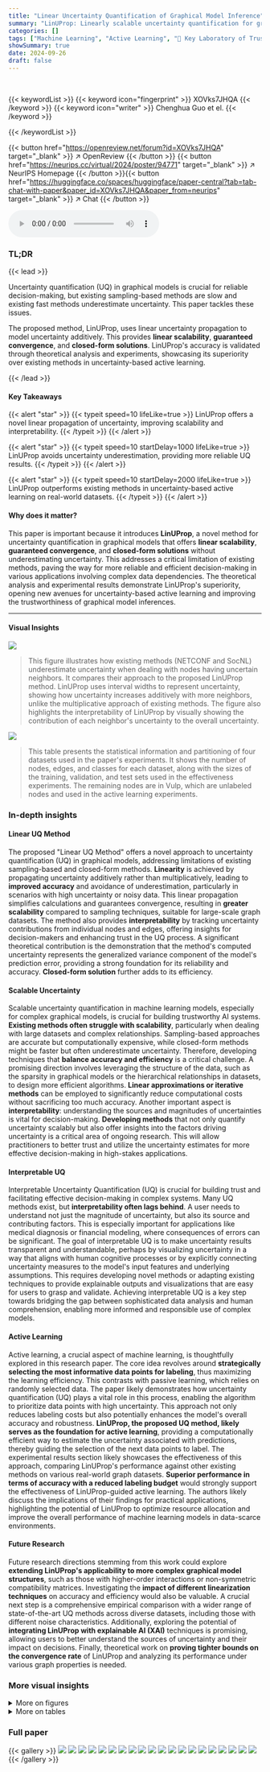 ```yaml
---
title: "Linear Uncertainty Quantification of Graphical Model Inference"
summary: "LinUProp: Linearly scalable uncertainty quantification for graphical models, achieving higher accuracy with lower labeling budgets!"
categories: []
tags: ["Machine Learning", "Active Learning", "🏢 Key Laboratory of Trustworthy Distributed Computing and Service (MoE), Beijing University of Posts and Telecommunications",]
showSummary: true
date: 2024-09-26
draft: false
---
```


<br>

{{< keywordList >}}
{{< keyword icon="fingerprint" >}} XOVks7JHQA {{< /keyword >}}
{{< keyword icon="writer" >}} Chenghua Guo et el. {{< /keyword >}}
 
{{< /keywordList >}}

{{< button href="https://openreview.net/forum?id=XOVks7JHQA" target="_blank" >}}
↗ OpenReview
{{< /button >}}
{{< button href="https://neurips.cc/virtual/2024/poster/94771" target="_blank" >}}
↗ NeurIPS Homepage
{{< /button >}}{{< button href="https://huggingface.co/spaces/huggingface/paper-central?tab=tab-chat-with-paper&paper_id=XOVks7JHQA&paper_from=neurips" target="_blank" >}}
↗ Chat
{{< /button >}}



<audio controls>
    <source src="https://ai-paper-reviewer.com/XOVks7JHQA/podcast.wav" type="audio/wav">
    Your browser does not support the audio element.
</audio>


### TL;DR


{{< lead >}}

Uncertainty quantification (UQ) in graphical models is crucial for reliable decision-making, but existing sampling-based methods are slow and existing fast methods underestimate uncertainty. This paper tackles these issues. 

The proposed method, LinUProp, uses linear uncertainty propagation to model uncertainty additively.  This provides **linear scalability**, **guaranteed convergence**, and **closed-form solutions**. LinUProp's accuracy is validated through theoretical analysis and experiments, showcasing its superiority over existing methods in uncertainty-based active learning. 

{{< /lead >}}


#### Key Takeaways

{{< alert "star" >}}
{{< typeit speed=10 lifeLike=true >}} LinUProp offers a novel linear propagation of uncertainty, improving scalability and interpretability. {{< /typeit >}}
{{< /alert >}}

{{< alert "star" >}}
{{< typeit speed=10 startDelay=1000 lifeLike=true >}} LinUProp avoids uncertainty underestimation, providing more reliable UQ results. {{< /typeit >}}
{{< /alert >}}

{{< alert "star" >}}
{{< typeit speed=10 startDelay=2000 lifeLike=true >}} LinUProp outperforms existing methods in uncertainty-based active learning on real-world datasets. {{< /typeit >}}
{{< /alert >}}

#### Why does it matter?
This paper is important because it introduces **LinUProp**, a novel method for uncertainty quantification in graphical models that offers **linear scalability**, **guaranteed convergence**, and **closed-form solutions** without underestimating uncertainty.  This addresses a critical limitation of existing methods, paving the way for more reliable and efficient decision-making in various applications involving complex data dependencies.  The theoretical analysis and experimental results demonstrate LinUProp's superiority, opening new avenues for uncertainty-based active learning and improving the trustworthiness of graphical model inferences.

------
#### Visual Insights



![](https://ai-paper-reviewer.com/XOVks7JHQA/figures_1_1.jpg)

> This figure illustrates how existing methods (NETCONF and SocNL) underestimate uncertainty when dealing with nodes having uncertain neighbors.  It compares their approach to the proposed LinUProp method.  LinUProp uses interval widths to represent uncertainty, showing how uncertainty increases additively with more neighbors, unlike the multiplicative approach of existing methods. The figure also highlights the interpretability of LinUProp by visually showing the contribution of each neighbor's uncertainty to the overall uncertainty.





![](https://ai-paper-reviewer.com/XOVks7JHQA/tables_15_1.jpg)

> This table presents the statistical information and partitioning of four datasets used in the paper's experiments.  It shows the number of nodes, edges, and classes for each dataset, along with the sizes of the training, validation, and test sets used in the effectiveness experiments. The remaining nodes are in Vulp, which are unlabeled nodes and used in the active learning experiments.





### In-depth insights


#### Linear UQ Method
The proposed "Linear UQ Method" offers a novel approach to uncertainty quantification (UQ) in graphical models, addressing limitations of existing sampling-based and closed-form methods.  **Linearity** is achieved by propagating uncertainty additively rather than multiplicatively, leading to **improved accuracy** and avoidance of underestimation, particularly in scenarios with high uncertainty or noisy data. This linear propagation simplifies calculations and guarantees convergence, resulting in **greater scalability** compared to sampling techniques, suitable for large-scale graph datasets.  The method also provides **interpretability** by tracking uncertainty contributions from individual nodes and edges, offering insights for decision-makers and enhancing trust in the UQ process.  A significant theoretical contribution is the demonstration that the method's computed uncertainty represents the generalized variance component of the model's prediction error, providing a strong foundation for its reliability and accuracy.  **Closed-form solution** further adds to its efficiency.

#### Scalable Uncertainty
Scalable uncertainty quantification in machine learning models, especially for complex graphical models, is crucial for building trustworthy AI systems.  **Existing methods often struggle with scalability**, particularly when dealing with large datasets and complex relationships. Sampling-based approaches are accurate but computationally expensive, while closed-form methods might be faster but often underestimate uncertainty.  Therefore, developing techniques that **balance accuracy and efficiency** is a critical challenge. A promising direction involves leveraging the structure of the data, such as the sparsity in graphical models or the hierarchical relationships in datasets, to design more efficient algorithms.  **Linear approximations or iterative methods** can be employed to significantly reduce computational costs without sacrificing too much accuracy.   Another important aspect is **interpretability**: understanding the sources and magnitudes of uncertainties is vital for decision-making.  **Developing methods** that not only quantify uncertainty scalably but also offer insights into the factors driving uncertainty is a critical area of ongoing research. This will allow practitioners to better trust and utilize the uncertainty estimates for more effective decision-making in high-stakes applications.

#### Interpretable UQ
Interpretable Uncertainty Quantification (UQ) is crucial for building trust and facilitating effective decision-making in complex systems.  Many UQ methods exist, but **interpretability often lags behind**.  A user needs to understand not just the magnitude of uncertainty, but also its source and contributing factors.  This is especially important for applications like medical diagnosis or financial modeling, where consequences of errors can be significant.  The goal of interpretable UQ is to make uncertainty results transparent and understandable, perhaps by visualizing uncertainty in a way that aligns with human cognitive processes or by explicitly connecting uncertainty measures to the model's input features and underlying assumptions. This requires developing novel methods or adapting existing techniques to provide explainable outputs and visualizations that are easy for users to grasp and validate. Achieving interpretable UQ is a key step towards bridging the gap between sophisticated data analysis and human comprehension, enabling more informed and responsible use of complex models.

#### Active Learning
Active learning, a crucial aspect of machine learning, is thoughtfully explored in this research paper.  The core idea revolves around **strategically selecting the most informative data points for labeling**, thus maximizing the learning efficiency.  This contrasts with passive learning, which relies on randomly selected data.  The paper likely demonstrates how uncertainty quantification (UQ) plays a vital role in this process, enabling the algorithm to prioritize data points with high uncertainty. This approach not only reduces labeling costs but also potentially enhances the model's overall accuracy and robustness.  **LinUProp, the proposed UQ method, likely serves as the foundation for active learning**, providing a computationally efficient way to estimate the uncertainty associated with predictions, thereby guiding the selection of the next data points to label.  The experimental results section likely showcases the effectiveness of this approach, comparing LinUProp's performance against other existing methods on various real-world graph datasets. **Superior performance in terms of accuracy with a reduced labeling budget** would strongly support the effectiveness of LinUProp-guided active learning.  The authors likely discuss the implications of their findings for practical applications, highlighting the potential of LinUProp to optimize resource allocation and improve the overall performance of machine learning models in data-scarce environments.

#### Future Research
Future research directions stemming from this work could explore **extending LinUProp's applicability to more complex graphical model structures**, such as those with higher-order interactions or non-symmetric compatibility matrices.  Investigating the **impact of different linearization techniques** on accuracy and efficiency would also be valuable.  A crucial next step is a comprehensive empirical comparison with a wider range of state-of-the-art UQ methods across diverse datasets, including those with different noise characteristics.  Additionally, exploring the potential of **integrating LinUProp with explainable AI (XAI)** techniques is promising, allowing users to better understand the sources of uncertainty and their impact on decisions.  Finally, theoretical work on **proving tighter bounds on the convergence rate** of LinUProp and analyzing its performance under various graph properties is needed.


### More visual insights

<details>
<summary>More on figures
</summary>


![](https://ai-paper-reviewer.com/XOVks7JHQA/figures_3_1.jpg)

> This figure illustrates how LinUProp calculates uncertainty in a simple 3-node graph.  It shows how the uncertainty in the prior beliefs (interval widths e1, e2, e3) and the edge potentials (matrices H12 and H23) are used to compute the uncertainty in the posterior beliefs (interval widths in vec(B)). The key highlight is LinUProp's ability to handle different compatibility matrices for each edge, a feature not present in previous methods.


![](https://ai-paper-reviewer.com/XOVks7JHQA/figures_6_1.jpg)

> This figure shows a case study on a 4x4 grid graph with two classes.  Part (a) illustrates the graph structure, with labeled nodes (red and green) and unlabeled nodes (white), highlighting a specific unlabeled node for analysis. Part (b) visually represents the uncertainty in the belief of that highlighted node as computed by LinUProp.  The color intensity shows the contribution of each neighboring node to the overall uncertainty, while the circle size corresponds to the magnitude of the uncertainty associated with each node.


![](https://ai-paper-reviewer.com/XOVks7JHQA/figures_6_2.jpg)

> This figure presents the convergence and scalability results of the LinUProp algorithm.  The top panel (a) shows the convergence of the average belief bound width across different datasets (Cora, Citeseer, Pubmed, Polblogs), demonstrating that the algorithm reaches convergence within approximately 10 iterations for all datasets. The bottom panel (b) demonstrates the linear scalability of LinUProp by plotting the running time (in seconds) against the number of edges in the graph for each dataset. The linear relationship between running time and the number of edges confirms that the LinUProp algorithm exhibits linear scalability.


![](https://ai-paper-reviewer.com/XOVks7JHQA/figures_8_1.jpg)

> This figure compares the performance of different node selection strategies in active learning, using belief propagation for inference.  The strategies are compared across four datasets (Cora, Citeseer, Pubmed, PolBlogs) at various labeling budgets. LinUProp and its variant (LC+BB) consistently show higher test accuracy than random selection, least confidence, and entropy-based selection.


![](https://ai-paper-reviewer.com/XOVks7JHQA/figures_8_2.jpg)

> This figure shows the test accuracy for different labeling budgets on four datasets (Cora, Citeseer, PubMed, Polblogs) using Belief Propagation (BP) for posterior belief inference.  Different node selection strategies are compared: Random, Least Confidence (LC), Entropy, Belief Bound (BB) from LinUProp, LC+BB (combination of LC and BB), Certainty Score (CS) from NETCONF, and LC+CS (combination of LC and CS). The results demonstrate that LinUProp-based strategies generally achieve higher test accuracy with the same labeling budget, showcasing its effectiveness in active learning.


![](https://ai-paper-reviewer.com/XOVks7JHQA/figures_15_1.jpg)

> This figure shows a strong positive correlation between the uncertainties computed by Monte Carlo (MC) simulation and LinUProp. The x-axis represents the empirical standard deviation from MC simulation, approximating the ground truth uncertainty, and the y-axis represents the uncertainty from LinUProp.  The high correlation (PCC = 0.9084) validates the accuracy of LinUProp in quantifying uncertainty.


![](https://ai-paper-reviewer.com/XOVks7JHQA/figures_16_1.jpg)

> The figure shows the test accuracy for various labeling budgets when using belief propagation (BP) to infer posterior beliefs.  It compares different node selection strategies, highlighting the performance of LinUProp and its variant against random selection, least confidence, and entropy-based selection methods.  The results are shown for different datasets and labeling accuracies.  Higher test accuracy indicates better performance.


![](https://ai-paper-reviewer.com/XOVks7JHQA/figures_16_2.jpg)

> This figure shows the test accuracy for different labeling budgets when using belief propagation (BP) to infer posterior beliefs.  The x-axis represents the size of the labeling budget, and the y-axis shows the test accuracy.  Different colors represent different node selection strategies (Random, Least Confidence, Entropy, Belief Bound (LinUProp), and a combination of Least Confidence and Belief Bound). The shaded areas indicate the standard deviation across multiple trials.  The figure demonstrates that LinUProp-based strategies consistently achieve higher test accuracy with smaller labeling budgets, particularly when the labeling accuracy is high.


</details>




<details>
<summary>More on tables
</summary>


![](https://ai-paper-reviewer.com/XOVks7JHQA/tables_17_1.jpg)
> This table presents the mean test accuracy and standard deviation for a fixed labeling budget of 20b, using noisy labels and BP for inference.  It compares different node selection strategies, highlighting the superior performance of LinUProp-based methods (BB and LC+BB) across various datasets and labeling accuracies.

![](https://ai-paper-reviewer.com/XOVks7JHQA/tables_17_2.jpg)
> This table presents the mean test accuracy and standard deviation for different node selection strategies (Random, LC, Entropy, BB, LC+BB) using a fixed labeling budget of 20b.  The results are shown for four datasets (Cora, Citeseer, Pubmed, Polblogs) and four labeling accuracies (70%, 80%, 90%, 100%).  Statistical significance is indicated using * and † symbols.

![](https://ai-paper-reviewer.com/XOVks7JHQA/tables_18_1.jpg)
> This table compares the runtime performance of NETCONF and LinUProp on four different datasets.  The runtime is measured in seconds and includes the computation time for all edges in the graph.  The results show that the runtime of both methods is quite similar, though LinUProp shows a minor performance advantage in this specific experimental condition.

</details>




### Full paper

{{< gallery >}}
<img src="https://ai-paper-reviewer.com/XOVks7JHQA/1.png" class="grid-w50 md:grid-w33 xl:grid-w25" />
<img src="https://ai-paper-reviewer.com/XOVks7JHQA/2.png" class="grid-w50 md:grid-w33 xl:grid-w25" />
<img src="https://ai-paper-reviewer.com/XOVks7JHQA/3.png" class="grid-w50 md:grid-w33 xl:grid-w25" />
<img src="https://ai-paper-reviewer.com/XOVks7JHQA/4.png" class="grid-w50 md:grid-w33 xl:grid-w25" />
<img src="https://ai-paper-reviewer.com/XOVks7JHQA/5.png" class="grid-w50 md:grid-w33 xl:grid-w25" />
<img src="https://ai-paper-reviewer.com/XOVks7JHQA/6.png" class="grid-w50 md:grid-w33 xl:grid-w25" />
<img src="https://ai-paper-reviewer.com/XOVks7JHQA/7.png" class="grid-w50 md:grid-w33 xl:grid-w25" />
<img src="https://ai-paper-reviewer.com/XOVks7JHQA/8.png" class="grid-w50 md:grid-w33 xl:grid-w25" />
<img src="https://ai-paper-reviewer.com/XOVks7JHQA/9.png" class="grid-w50 md:grid-w33 xl:grid-w25" />
<img src="https://ai-paper-reviewer.com/XOVks7JHQA/10.png" class="grid-w50 md:grid-w33 xl:grid-w25" />
<img src="https://ai-paper-reviewer.com/XOVks7JHQA/11.png" class="grid-w50 md:grid-w33 xl:grid-w25" />
<img src="https://ai-paper-reviewer.com/XOVks7JHQA/12.png" class="grid-w50 md:grid-w33 xl:grid-w25" />
<img src="https://ai-paper-reviewer.com/XOVks7JHQA/13.png" class="grid-w50 md:grid-w33 xl:grid-w25" />
<img src="https://ai-paper-reviewer.com/XOVks7JHQA/14.png" class="grid-w50 md:grid-w33 xl:grid-w25" />
<img src="https://ai-paper-reviewer.com/XOVks7JHQA/15.png" class="grid-w50 md:grid-w33 xl:grid-w25" />
<img src="https://ai-paper-reviewer.com/XOVks7JHQA/16.png" class="grid-w50 md:grid-w33 xl:grid-w25" />
<img src="https://ai-paper-reviewer.com/XOVks7JHQA/17.png" class="grid-w50 md:grid-w33 xl:grid-w25" />
<img src="https://ai-paper-reviewer.com/XOVks7JHQA/18.png" class="grid-w50 md:grid-w33 xl:grid-w25" />
<img src="https://ai-paper-reviewer.com/XOVks7JHQA/19.png" class="grid-w50 md:grid-w33 xl:grid-w25" />
<img src="https://ai-paper-reviewer.com/XOVks7JHQA/20.png" class="grid-w50 md:grid-w33 xl:grid-w25" />
{{< /gallery >}}
